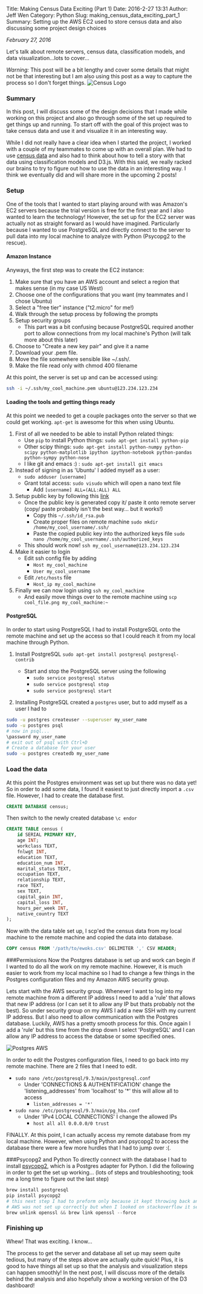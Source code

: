 Title: Making Census Data Exciting (Part 1)
Date: 2016-2-27 13:31
Author: Jeff Wen
Category: Python
Slug: making_census_data_exciting_part_1
Summary: Setting up the AWS EC2 used to store census data and also discussing some project design choices

_February 27, 2016_

Let's talk about remote servers, census data, classification models, and data visualization...lots to cover...

_Warning:_ This post will be a bit lengthy and cover some details that might not be that interesting but I am also using this post as a way to capture the process so I don't forget things.
![Census Logo](/images/census-logo.png)
### Summary
In this post, I will discuss some of the design decisions that I made while working on this project and also go through some of the set up required to get things up and running. To start off with the goal of this project was to take census data and use it and visualize it in an interesting way.

While I did not really have a clear idea when I started the project, I worked with a couple of my teammates to come up with an overall plan. We had to use [census data](https://archive.ics.uci.edu/ml/datasets/Census+Income) and also had to think about how to tell a story with that data using classification models and D3.js. With this said, we really racked our brains to try to figure out how to use the data in an interesting way. I think we eventually did and will share more in the upcoming 2 posts!

### Setup
One of the tools that I wanted to start playing around with was Amazon's EC2 servers because the trial version is free for the first year and I also wanted to learn the technology! However, the set up for the EC2 server was actually not as straight forward as I would have imagined. Particularly because I wanted to use PostgreSQL and directly connect to the server to pull data into my local machine to analyze with Python (Psycopg2 to the rescue).

#### Amazon Instance
Anyways, the first step was to create the EC2 instance:

1. Make sure that you have an AWS account and select a region that makes sense (in my case US West)
2. Choose one of the configurations that you want (my teammates and I chose Ubuntu)
3. Select a "free tier" instance ("t2.micro" for me!)
4. Walk through the setup process by following the prompts
5. Setup security groups
	* This part was a bit confusing because PostgreSQL required another port to allow connections from my local machine's Python (will talk more about this later)
6. Choose to "Create a new key pair" and give it a name
7. Download your .pem file.
8. Move the file somewhere sensible like ~/.ssh/.
9. Make the file read only with chmod 400 filename

At this point, the server is set up and can be accessed using:

```bash
ssh -i ~/.ssh/my_cool_machine.pem ubuntu@123.234.123.234
```

#### Loading the tools and getting things ready
At this point we needed to get a couple packages onto the server so that we could get working. `apt-get` is awesome for this when using Ubuntu.

1. First of all we needed to be able to install Python related things:
	* Use `pip` to install Python things: `sudo apt-get install python-pip`
	* Other scipy things: `sudo apt-get install python-numpy python-scipy python-matplotlib ipython ipython-notebook python-pandas python-sympy python-nose`
	* I like git and emacs :) : `sudo apt-get install git emacs`
2. Instead of signing in as 'Ubuntu' I added myself as a user:
	* `sudo adduser [username]`
	* Grant total access: `sudo visudo` which will open a nano text file
		* Add `[username] ALL=(ALL:ALL) ALL`
3. Setup public key by following this [link](http://docs.oracle.com/cd/E19253-01/816-4557/sshuser-33/index.html)
	* Once the public key is generated copy it/ paste it onto remote server (copy/ paste probably isn't the best way... but it works!)
		* Copy this `~/.ssh/id_rsa.pub`
		* Create proper files on remote machine `sudo mkdir /home/my_cool_username/.ssh/`
		* Paste the copied public key into the authorized keys file `sudo nano /home/my_cool_username/.ssh/authorized_keys`
	* This should work now! `ssh my_cool_username@123.234.123.234`
4. Make it easier to login
	* Edit ssh config file by adding
		* `Host my_cool_machine`
		* `User my_cool_username`
	* Edit `/etc/hosts` file
		* `Host_ip my_cool_machine`
5. Finally we can now login using `ssh my_cool_machine`
	* And easily move things over to the remote machine using `scp cool_file.png my_cool_machine:~`


#### PostgreSQL
In order to start using PostgreSQL I had to install PostgreSQL onto the remote machine and set up the access so that I could reach it from my local machine through Python.

1. Install PostgreSQL `sudo apt-get install postgresql postgresql-contrib`
	* Start and stop the PostgreSQL server using the following
		* `sudo service postgresql status`
		* `sudo service postgresql stop`
		* `sudo service postgresql start`

2. Installing PostgreSQL created a `postgres` user, but to add myself as a user I had to

```bash
sudo -u postgres createuser --superuser my_user_name
sudo -u postgres psql
# now in psql...
\password my_user_name
# exit out of psql with Ctrl+D
# Create a database for your user
sudo -u postgres createdb my_user_name
```

### Load the data
At this point the Postgres environment was set up but there was no data yet! So in order to add some data, I found it easiest to just directly import a `.csv` file. However, I had to create the database first.

```sql
CREATE DATABASE census;
```

Then switch to the newly created database `\c endor`

```sql
CREATE TABLE census (
	id SERIAL PRIMARY KEY,
	age INT; 
	workclass TEXT,
    fnlwgt INT,
    education TEXT,
    education_num INT,
    marital_status TEXT,
    occupation TEXT,
    relationship TEXT,
    race TEXT,
    sex TEXT,
    capital_gain INT,
    capital_loss INT,
    hours_per_week INT,
    native_country TEXT
);
```

Now with the data table set up, I scp'ed the census data from my local machine to the remote machine and copied the data into database.

```sql
COPY census FROM '/path/to/ewoks.csv' DELIMITER ',' CSV HEADER;
```

###Permissions
Now the Postgres database is set up and work can begin if I wanted to do all the work on my remote machine. However, it is much easier to work from my local machine so I had to change a few things in the Postgres configuration files and my Amazon AWS security group.

Lets start with the AWS security group. Whenever I want to log into my remote machine from a different IP address I need to add a 'rule' that allows that new IP address (or I can set it to allow any IP but thats probably not the best). So under security group on my AWS I add a new SSH with my current IP address. But I also need to allow communication with the Postgres database. Luckily, AWS has a pretty smooth process for this. Once again I add a 'rule' but this time from the drop down I select 'PostgreSQL' and I can allow any IP address to access the databse or some specified ones.

![Postgres AWS](/images/postgre_aws.png)

In order to edit the Postgres configuration files, I need to go back into my remote machine. There are 2 files that I need to edit.

* `sudo nano /etc/postgresql/9.3/main/postgresql.conf`
	* Under 'CONNECTIONS & AUTHENTIFICATION' change the 'listening_addresses' from 'localhost' to '*' this will allow all to access
		* `listen_addresses = '*'`
* `sudo nano /etc/postgresql/9.3/main/pg_hba.conf`
	* Under 'IPv4 LOCAL CONNECTIONS' I change the allowed IPs
		* `host all all 0.0.0.0/0 trust`

FINALLY. At this point, I can actually access my remote database from my local machine. However, when using Python and psycopg2 to access the database there were a few more hurdles that I had to jump over :(.


###Psycopg2 and Python
To directly connect with the database I had to install [psycopg2](http://initd.org/psycopg/), which is a Postgres adapter for Python. I did the following in order to get the set up working... (lots of steps and troubleshooting; took  me a long time to figure out the last step)

```python
brew install postgresql
pip install psycopg2
# this next step I had to preform only because it kept throwing back an error saying that my
# AWS was not set up correctly but when I looked on stackoverflow it seemed like it was a psychopg2 bug
brew unlink openssl && brew link openssl --force
```

### Finishing up
Whew! That was exciting. I know...

The process to get the server and database all set up may seem quite tedious, but many of the steps above are actually quite quick! Plus, it is good to have things all set up so that the analysis and visualization steps can happen smoothly! In the next post, I will discuss more of the details behind the analysis and also hopefully show a working version of the D3 dashboard!
